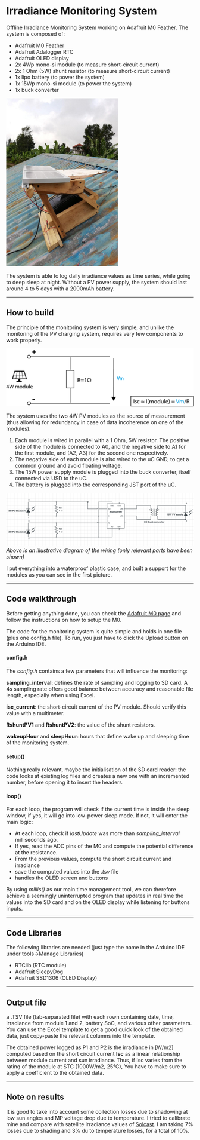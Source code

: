 # Irradiance Monitoring System

Offline Irradiance Monitoring System working on Adafruit M0 Feather. The system is composed of:
* Adafruit M0 Feather
* Adafruit Adalogger RTC
* Adafruit OLED display
* 2x 4Wp mono-si module (to measure short-circuit current)
* 2x 1 Ohm (5W) shunt resistor (to measure short-circuit current)
* 1x lipo battery (to power the system)
* 1x 15Wp mono-si module (to power the system)
* 1x buck converter


<img src="/images/ims.jpg" width="300" height="450">
<!---
![IMS](/images/ims.jpg)
-->

The system is able to log daily irradiance values as time series, while going to deep sleep at night. Without a PV power supply, the system should last around 4 to 5 days with a 2000mAh battery.


---

## How to build

The principle of the monitoring system is very simple, and unlike the monitoring of the PV charging system, requires very few components to work properly.

![Schema](/images/schema_irr.png)

The system uses the two 4W PV modules as the source of measurement (thus allowing for redundancy in case of data incoherence on one of the modules). 

1. Each module is wired in parallel with a 1 Ohm, 5W resistor. The positive side of the module is connected to A0, and the negative side  to A1 for the first module, and (A2, A3) for the second one respectively.
2. The negative side of each module is also wired to the uC GND, to get a common ground and avoid floating voltage.
3. The 15W power supply module is plugged into the buck converter, itself connected via USD to the uC.
4. The battery is plugged into the corresponding JST port of the uC.

![IMS](/images/irradiance_monitoring_circuit.png)
*Above is an illustrative diagram of the wiring (only relevant parts have been shown)*

I put everything into a waterproof plastic case, and built a support for the modules as you can see in the first picture.

---

## Code walkthrough

Before getting anything done, you can check the [Adafruit M0 page](https://learn.adafruit.com/adafruit-feather-m0-basic-proto) and follow the instructions on how to setup the M0.

The code for the monitoring system is quite simple and holds in one file (plus one config.h file). To run, you just have to click the Upload button on the Arduino IDE.

#### config.h

The *config.h* contains a few parameters that will influence the monitoring:

**sampling_interval**: defines the rate of sampling and logging to SD card. A 4s sampling rate offers good balance between accuracy and reasonable file length, especially when using Excel.

**isc_current**: the short-circuit current of the PV module. Should verify this value with a multimeter.

**RshuntPV1** and **RshuntPV2**: the value of the shunt resistors.

**wakeupHour** and **sleepHour**: hours that define wake up and sleeping time of the monitoring system.



#### setup()

Nothing really relevant, maybe the initialisation of the SD card reader: the code looks at existing log files and creates a new one with an incremented number, before opening it to insert the headers.

#### loop()

For each loop, the program will check if the current time is inside the sleep window, if yes, it will go into low-power sleep mode. If not, it will enter the main logic:

* At each loop, check if *lastUpdate* was more than *sampling_interval* milliseconds ago. 
* If yes, read the ADC pins of the M0 and compute the potential difference at the resistance.
* From the previous values, compute the short circuit current and irradiance
* save the computed values into the *.tsv* file
* handles the OLED screen and buttons

By using *millis()* as our main time management tool, we can therefore achieve a seemingly uninterrupted program that updates in real time the values into the SD card and on the OLED display while listening for buttons inputs.

---

## Code Libraries

The following libraries are needed (just type the name in the Arduino IDE under tools->Manage Libraries)

* RTClib (RTC module)
* Adafruit SleepyDog
* Adafruit SSD1306 (OLED Display)


--- 
## Output file

a .TSV file (tab-separated file) with each rown containing date, time, irradiance from module 1 and 2, battery SoC, and various other parameters. You can use the Excel template to get a good quick look of the obtained data, just copy-paste the relevant columns into the template.

The obtained power logged as P1 and P2 is the irradiance in [W/m2] computed based on the short circuit current **Isc** as a linear relationship between module current and sun irradiance. Thus, if Isc varies from the rating of the module at STC (1000W/m2, 25°C), You have to make sure to apply a coefficient to the obtained data.


--- 
## Note on results

It is good to take into account some collection losses due to shadowing at low sun angles and MP voltage drop due to temperature. I tried to calibrate mine and compare with satellite irradiance values of [Solcast](https://www.solcast.com).
I am taking 7% losses due to shading and 3% du to temperature losses, for a total of 10%.